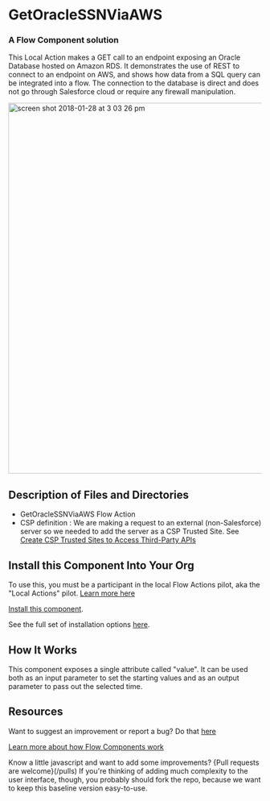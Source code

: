# GetOracleSSNViaAWS #

### A Flow Component solution  ###

This Local Action makes a  GET call to an endpoint exposing an Oracle Database hosted on Amazon RDS. It demonstrates the use of REST to connect to an endpoint on AWS, and shows how data from a SQL query can be integrated into a flow. The connection to the database is direct and does not go through Salesforce cloud or require any firewall manipulation.

<img width="736" alt="screen shot 2018-01-28 at 3 03 26 pm" src="https://user-images.githubusercontent.com/3140883/35488368-7312c062-043c-11e8-97ee-c807542155f3.png">


## Description of Files and Directories

* GetOracleSSNViaAWS Flow Action
* CSP definition :
We are making a request to an external (non-Salesforce) server so we needed to add the server as a CSP Trusted Site. See [Create CSP Trusted Sites to Access Third-Party APIs](https://developer.salesforce.com/docs/atlas.en-us.lightning.meta/lightning/csp_trusted_sites.htm)


## Install this Component Into Your Org ##
To use this, you must be a participant in the local Flow Actions pilot, aka the "Local Actions" pilot. [Learn more here](https://sites.google.com/view/flowunofficial/pilot-flow-action-components)

[Install this component](https://sites.google.com/view/flowunofficial/flow-action-components/getoraclessnviaaws).

See the full set of installation options [here](/install.md).

## How It Works ##

This component exposes a single attribute called "value". It can be used both as an input parameter to set the starting values and as an output parameter to pass out the selected time. 


## Resources ##

Want to suggest an improvement or report a bug? Do that [here](/issues)

[Learn more about how Flow Components work](/README.md)

Know a little javascript and want to add some improvements? {Pull requests are welcome}(/pulls) If you're thinking of adding much complexity to the user interface, though, you probably should fork the repo, because we want to keep this baseline version easy-to-use.

